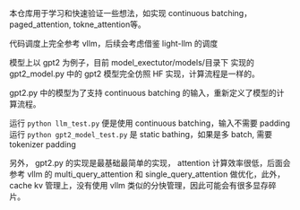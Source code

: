 本仓库用于学习和快速验证一些想法，如实现 continuous batching， paged_attention, tokne_attention等。

代码调度上完全参考 vllm，后续会考虑借鉴 light-llm 的调度

模型上以 gpt2 为例子，目前 model_exectutor/models/目录下 实现的 gpt2_model.py 中的 gpt2 模型完全仿照 HF 实现，计算流程是一样的。

gpt2.py 中的模型为了支持 continuous batching 的输入，重新定义了模型的计算流程。

运行 `python llm_test.py` 便是使用 continuous batching，输入不需要 padding
运行 `python gpt2_model_test.py` 是 static bathing，如果是多 batch, 需要 tokenizer padding

另外， gpt2.py 的实现是最基础最简单的实现， attention 计算效率很低，后面会参考 vllm 的 multi_query_attention 和 single_query_attention 做优化，此外，cache kv 管理上，没有使用 vllm 类似的分快管理，因此可能会有很多显存碎片。